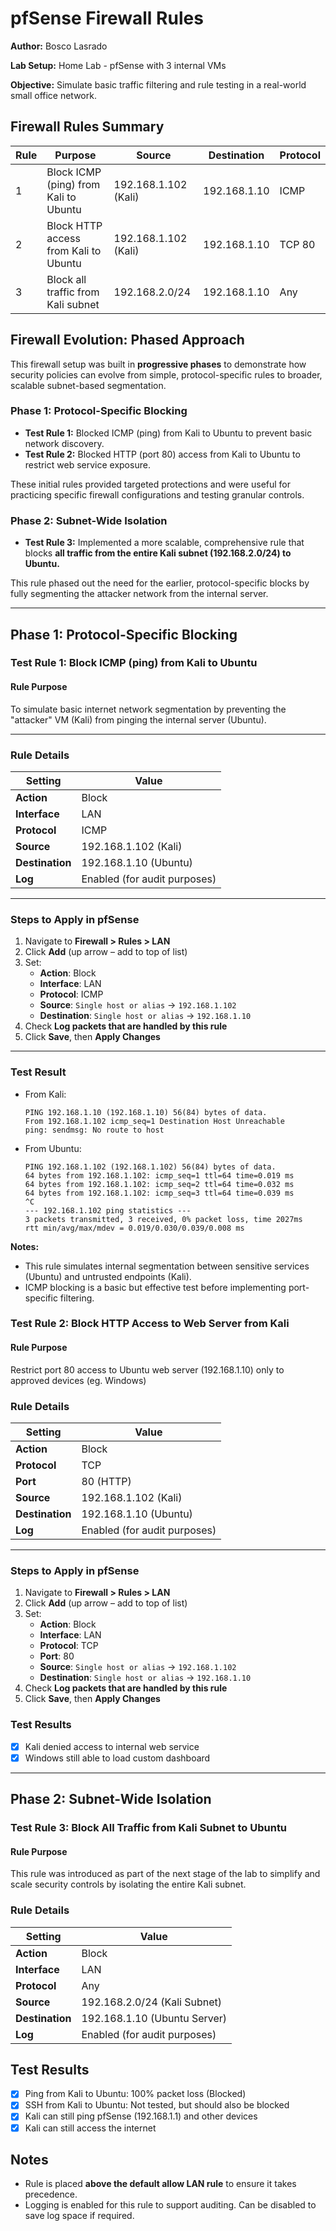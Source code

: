 # pfSense Firewall Rules

**Author:** Bosco Lasrado

**Lab Setup:** Home Lab - pfSense with 3 internal VMs

**Objective:** Simulate basic traffic filtering and rule testing in a real-world small office network. 

## Firewall Rules Summary

| Rule | Purpose                               | Source               | Destination        | Protocol |
|------|---------------------------------------|----------------------|--------------------|----------|
| 1    | Block ICMP (ping) from Kali to Ubuntu | 192.168.1.102 (Kali) | 192.168.1.10       | ICMP     |
| 2    | Block HTTP access from Kali to Ubuntu | 192.168.1.102 (Kali) | 192.168.1.10       | TCP 80   |
| 3    | Block all traffic from Kali subnet    | 192.168.2.0/24       | 192.168.1.10       | Any      |

## Firewall Evolution: Phased Approach

This firewall setup was built in **progressive phases** to demonstrate how security policies can evolve from simple, protocol-specific rules to broader, scalable subnet-based segmentation.

### Phase 1: Protocol-Specific Blocking
- **Test Rule 1:** Blocked ICMP (ping) from Kali to Ubuntu to prevent basic network discovery.
- **Test Rule 2:** Blocked HTTP (port 80) access from Kali to Ubuntu to restrict web service exposure.

These initial rules provided targeted protections and were useful for practicing specific firewall configurations and testing granular controls.

### Phase 2: Subnet-Wide Isolation
- **Test Rule 3:** Implemented a more scalable, comprehensive rule that blocks **all traffic from the entire Kali subnet (192.168.2.0/24) to Ubuntu.**

This rule phased out the need for the earlier, protocol-specific blocks by fully segmenting the attacker network from the internal server.

---

## Phase 1: Protocol-Specific Blocking
### Test Rule 1: Block ICMP (ping) from Kali to Ubuntu
#### Rule Purpose 
To simulate basic internet network segmentation by preventing the "attacker" VM (Kali) from pinging the internal server (Ubuntu).

---

### Rule Details 


| Setting        | Value                       |
|----------------|-----------------------------|
| **Action**     | Block                       |
| **Interface**  | LAN                         |
| **Protocol**   | ICMP                        |
| **Source**     | 192.168.1.102 (Kali)        |
| **Destination**| 192.168.1.10 (Ubuntu)       |
| **Log**        | Enabled (for audit purposes)|

---

### Steps to Apply in pfSense

1. Navigate to **Firewall > Rules > LAN**
2. Click **Add** (up arrow – add to top of list)
3. Set:
   - **Action**: Block
   - **Interface**: LAN
   - **Protocol**: ICMP
   - **Source**: `Single host or alias` → `192.168.1.102`
   - **Destination**: `Single host or alias` → `192.168.1.10`
4. Check **Log packets that are handled by this rule**
5. Click **Save**, then **Apply Changes**

---

### Test Result

- From Kali:
  ```
  PING 192.168.1.10 (192.168.1.10) 56(84) bytes of data.
  From 192.168.1.102 icmp_seq=1 Destination Host Unreachable
  ping: sendmsg: No route to host
  ```

- From Ubuntu:
  ```
  PING 192.168.1.102 (192.168.1.102) 56(84) bytes of data.
  64 bytes from 192.168.1.102: icmp_seq=1 ttl=64 time=0.019 ms
  64 bytes from 192.168.1.102: icmp_seq=2 ttl=64 time=0.032 ms
  64 bytes from 192.168.1.102: icmp_seq=3 ttl=64 time=0.039 ms
  ^C
  --- 192.168.1.102 ping statistics ---
  3 packets transmitted, 3 received, 0% packet loss, time 2027ms
  rtt min/avg/max/mdev = 0.019/0.030/0.039/0.008 ms
  ```

**Notes:**
- This rule simulates internal segmentation between sensitive services (Ubuntu) and untrusted endpoints (Kali).
- ICMP blocking is a basic but effective test before implementing port-specific filtering.

### Test Rule 2: Block HTTP Access to Web Server from Kali
#### Rule Purpose 
Restrict port 80 access to Ubuntu web server (192.168.1.10) only to approved devices (eg. Windows)

### Rule Details

| Setting        | Value                       |
|----------------|-----------------------------|
| **Action**     | Block                       |
| **Protocol**   | TCP                         |
| **Port**       | 80 (HTTP)                   |
| **Source**     | 192.168.1.102 (Kali)        |
| **Destination**| 192.168.1.10 (Ubuntu)       |
| **Log**        | Enabled (for audit purposes)|

---

### Steps to Apply in pfSense

1. Navigate to **Firewall > Rules > LAN**
2. Click **Add** (up arrow – add to top of list)
3. Set:
   - **Action**: Block
   - **Interface**: LAN
   - **Protocol**: TCP
   - **Port**: 80
   - **Source**: `Single host or alias` → `192.168.1.102`
   - **Destination**: `Single host or alias` → `192.168.1.10`
4. Check **Log packets that are handled by this rule**
5. Click **Save**, then **Apply Changes**

### Test Results
- [x] Kali denied access to internal web service
- [x] Windows still able to load custom dashboard

---

## Phase 2: Subnet-Wide Isolation
### Test Rule 3: Block All Traffic from Kali Subnet to Ubuntu
#### Rule Purpose
This rule was introduced as part of the next stage of the lab to simplify and scale security controls by isolating the entire Kali subnet.

### Rule Details

| Setting        | Value                          |
|----------------|--------------------------------|
| **Action**     | Block                          |
| **Interface**  | LAN                            |
| **Protocol**   | Any                            |
| **Source**     | 192.168.2.0/24 (Kali Subnet)   |
| **Destination**| 192.168.1.10 (Ubuntu Server)   |
| **Log**        | Enabled (for audit purposes)   |

## Test Results
- [x] Ping from Kali to Ubuntu: 100% packet loss (Blocked)
- [x] SSH from Kali to Ubuntu: Not tested, but should also be blocked
- [x] Kali can still ping pfSense (192.168.1.1) and other devices
- [x] Kali can still access the internet

## Notes
- Rule is placed **above the default allow LAN rule** to ensure it takes precedence.
- Logging is enabled for this rule to support auditing. Can be disabled to save log space if required.

